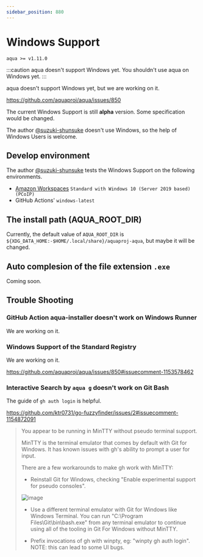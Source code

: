 ```yaml
---
sidebar_position: 880
---
```


# Windows Support

`aqua >= v1.11.0`

:::caution
aqua doesn't support Windows yet. You shouldn't use aqua on Windows yet.
:::

aqua doesn't support Windows yet, but we are working on it.

https://github.com/aquaproj/aqua/issues/850

The current Windows Support is still **alpha** version.
Some specification would be changed.

The author [@suzuki-shunsuke](https://github.com/suzuki-shunsuke) doesn't use Windows, so the help of Windows Users is welcome.

## Develop environment

The author [@suzuki-shunsuke](https://github.com/suzuki-shunsuke) tests the Windows Support on the following environments.

* [Amazon Workspaces](https://aws.amazon.com/workspaces/) `Standard with Windows 10 (Server 2019 based) (PCoIP)`
* GitHub Actions' `windows-latest`

## The install path (AQUA_ROOT_DIR)

Currently, the default value of `AQUA_ROOT_DIR` is `${XDG_DATA_HOME:-$HOME/.local/share}/aquaproj-aqua`, but maybe it will be changed.

## Auto complesion of the file extension `.exe`

Coming soon.

## Trouble Shooting

### GitHub Action aqua-installer doesn't work on Windows Runner

We are working on it.

### Windows Support of the Standard Registry

We are working on it.

https://github.com/aquaproj/aqua/issues/850#issuecomment-1153578462

### Interactive Search by `aqua g` doesn't work on Git Bash

The guide of `gh auth login` is helpful.

https://github.com/ktr0731/go-fuzzyfinder/issues/2#issuecomment-1154872091

> You appear to be running in MinTTY without pseudo terminal support.
> 
> MinTTY is the terminal emulator that comes by default with Git
> for Windows. It has known issues with gh's ability to prompt a
> user for input.
> 
> There are a few workarounds to make gh work with MinTTY:
> 
> - Reinstall Git for Windows, checking "Enable experimental support for pseudo consoles".
> 
> ![image](https://user-images.githubusercontent.com/13323303/173531978-21a99818-11ff-4385-962a-64f74e4023db.png)
> 
> - Use a different terminal emulator with Git for Windows like Windows Terminal.
>   You can run "C:\Program Files\Git\bin\bash.exe" from any terminal emulator to continue
>   using all of the tooling in Git For Windows without MinTTY.
> 
> - Prefix invocations of gh with winpty, eg: "winpty gh auth login".
>   NOTE: this can lead to some UI bugs.
